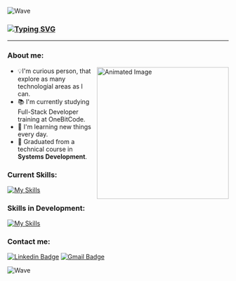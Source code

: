 ![Wave](https://capsule-render.vercel.app/api?type=waving&color=407BFEFF&height=100)

###  <a href="https://git.io/typing-svg"><img src="https://readme-typing-svg.herokuapp.com?font=Segoe+Ui+bold&weight=900&size=25&pause=1000&color=FEFEFE&background=00065F13&vCenter=true&random=false&width=430&lines=Hi+there!+I'm+Renan+Souza+Silva;Nice+to+meet+you!" alt="Typing SVG" /></a>

---

### About me: 

<a href="#"><img align="right" width="300" src="https://github.com/Adam-pw/Adam-pw/blob/main/animation_500_kxa883sd.gif" alt="Animated Image" /></a>
<ul>
  <li>💡I'm curious person, that explore as many technologial areas as I can.</li>
  <li>📚 I'm currently studying Full-Stack Developer training at OneBitCode.</li>
  <li>🌱 I'm learning new things every day.</li>
  <li>🥼 Graduated from a technical course in <strong>Systems Development</strong>.</li>
</ul>

### Current Skills:

[![My Skills](https://skillicons.dev/icons?i=js,ts,html,css,git,bootstrap,sass)](https://skillicons.dev)

### Skills in Development:

[![My Skills](https://skillicons.dev/icons?i=angular,react,nodejs,py,django,mysql)](https://skillicons.dev)

### Contact me:

[![Linkedin Badge](https://img.shields.io/badge/LinkedIn-0077B5?style=for-the-badge&logo=linkedin&logoColor=white)](https://www.linkedin.com/in/renansilvadev/)
[![Gmail Badge](https://img.shields.io/badge/Gmail-D14836?style=for-the-badge&logo=gmail&logoColor=white)](mailto:renanss2005@gmail.com)

![Wave](https://capsule-render.vercel.app/api?type=waving&height=100&section=footer&color=407BFEFF)
